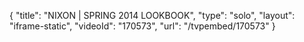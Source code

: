 {
    "title": "NIXON | SPRING 2014 LOOKBOOK",
    "type": "solo",
    "layout": "iframe-static",
    "videoId": "170573",
    "url": "\/tvpembed\/170573"
}